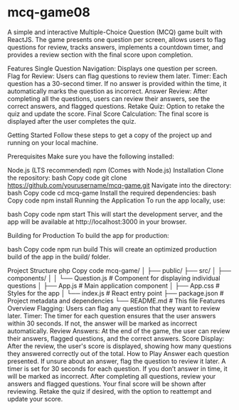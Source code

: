 # mcq-game08

A simple and interactive Multiple-Choice Question (MCQ) game built with ReactJS. The game presents one question per screen, allows users to flag questions for review, tracks answers, implements a countdown timer, and provides a review section with the final score upon completion.

Features
Single Question Navigation: Displays one question per screen.
Flag for Review: Users can flag questions to review them later.
Timer: Each question has a 30-second timer. If no answer is provided within the time, it automatically marks the question as incorrect.
Answer Review: After completing all the questions, users can review their answers, see the correct answers, and flagged questions.
Retake Quiz: Option to retake the quiz and update the score.
Final Score Calculation: The final score is displayed after the user completes the quiz.

Getting Started
Follow these steps to get a copy of the project up and running on your local machine.

Prerequisites
Make sure you have the following installed:

Node.js (LTS recommended)
npm (Comes with Node.js)
Installation
Clone the repository:
bash
Copy code
git clone https://github.com/yourusername/mcq-game.git
Navigate into the directory:
bash
Copy code
cd mcq-game
Install the required dependencies:
bash
Copy code
npm install
Running the Application
To run the app locally, use:

bash
Copy code
npm start
This will start the development server, and the app will be available at http://localhost:3000 in your browser.

Building for Production
To build the app for production:

bash
Copy code
npm run build
This will create an optimized production build of the app in the build/ folder.

Project Structure
php
Copy code
mcq-game/
│
├── public/
├── src/
│   ├── components/
│   │   └── Question.js          # Component for displaying individual questions
│   ├── App.js                   # Main application component
│   ├── App.css                  # Styles for the app
│   └── index.js                 # React entry point
├── package.json                 # Project metadata and dependencies
└── README.md                    # This file
Features Overview
Flagging: Users can flag any question that they want to review later.
Timer: The timer for each question ensures that the user answers within 30 seconds. If not, the answer will be marked as incorrect automatically.
Review Answers: At the end of the game, the user can review their answers, flagged questions, and the correct answers.
Score Display: After the review, the user's score is displayed, showing how many questions they answered correctly out of the total.
How to Play
Answer each question presented.
If unsure about an answer, flag the question to review it later.
A timer is set for 30 seconds for each question. If you don’t answer in time, it will be marked as incorrect.
After completing all questions, review your answers and flagged questions.
Your final score will be shown after reviewing.
Retake the quiz if desired, with the option to reattempt and update your score.

